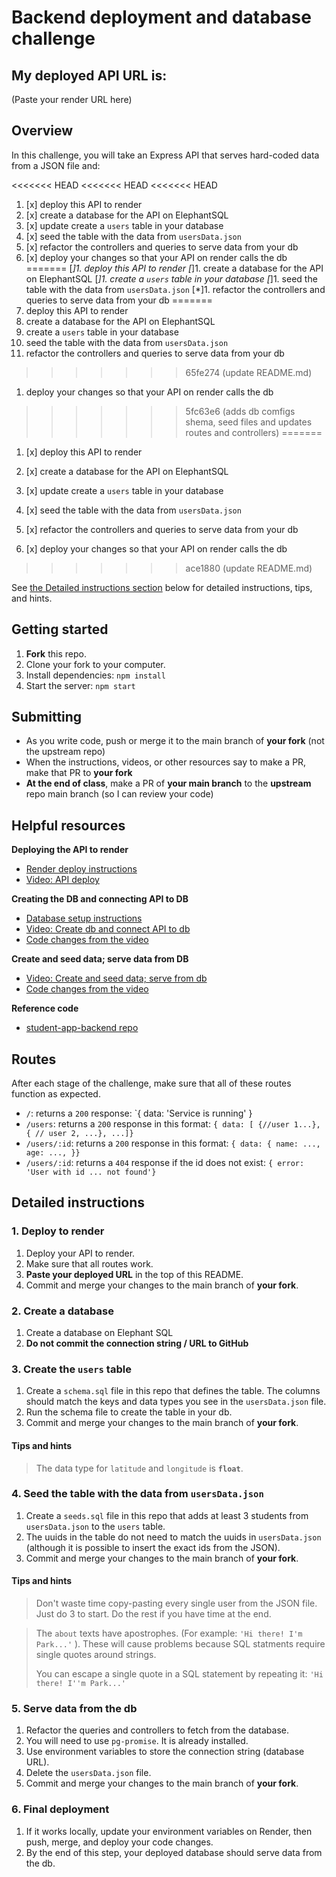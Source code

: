 # Backend deployment and database challenge

## My deployed API URL is:
(Paste your render URL here)

## Overview
In this challenge, you will take an Express API that serves hard-coded data from a JSON file and:

<<<<<<< HEAD
<<<<<<< HEAD
<<<<<<< HEAD
 
1. [x] deploy this API to render
1. [x] create a database for the API on ElephantSQL
1. [x] update create a `users` table in your database
1. [x] seed the table with the data from `usersData.json`
1. [x] refactor the controllers and queries to serve data from your db
1. [x] deploy your changes so that your API on render calls the db
=======
[*]1. deploy this API to render
[*]1. create a database for the API on ElephantSQL
[*]1. create a `users` table in your database
[*]1. seed the table with the data from `usersData.json`
[*]1. refactor the controllers and queries to serve data from your db
=======
1. deploy this API to render
1. create a database for the API on ElephantSQL
1. create a `users` table in your database
1. seed the table with the data from `usersData.json`
1. refactor the controllers and queries to serve data from your db
>>>>>>> 65fe274 (update README.md)
1. deploy your changes so that your API on render calls the db
>>>>>>> 5fc63e6 (adds db comfigs shema, seed files and updates routes and controllers)
=======
 
1. [x] deploy this API to render
 
1. [x] create a database for the API on ElephantSQL
1. [x] update create a `users` table in your database
1. [x] seed the table with the data from `usersData.json`
 1. [x] refactor the controllers and queries to serve data from your db
 1. [x] deploy your changes so that your API on render calls the db
>>>>>>> ace1880 (update README.md)

See [the Detailed instructions section](#tasks) below for detailed instructions, tips, and hints.

## Getting started

1. **Fork** this repo.
1. Clone your fork to your computer.
1. Install dependencies: `npm install`
1. Start the server: `npm start`

## Submitting
- As you write code, push or merge it to the main branch of **your fork** (not the upstream repo)
- When the instructions, videos, or other resources say to make a PR, make that PR to **your fork**
- **At the end of class**, make a PR of **your main branch** to the **upstream** repo main branch (so I can review your code)

## Helpful resources
**Deploying the API to render**

- [Render deploy instructions](https://docs.google.com/document/d/1KZt0TkDx5hL7A9aNmI3uZwa1tM_0JPx9rUgBi-4iPWw/edit?usp=sharing)
- [Video: API deploy](https://us06web.zoom.us/rec/share/yXGGHRpoY_duDmjX87oVPiLNtpiH16SZJUWbS6D2qWujM1vK7Z1PBBm9H5LWk3AP.8ileRqPEQmhXca3B?startTime=1676920872000&pwd=i5e07v6GrC9npe7mEzr5yJXpy3qrO9kp)

**Creating the DB and connecting API to DB**

- [Database setup instructions](https://docs.google.com/document/d/1faTGqezDteB4HecJp3f0aZgT7mvXU52My_7-_MNJMmo/edit?usp=sharing)
- [Video: Create db and connect API to db](https://us06web.zoom.us/rec/share/gEz-eUuwZCbLv_VFOXvozcWSgytMj3KK3XxVnOQZwA1L7U_NSfWKASNk4vEKK-qu.VnCe5S2CSnd5exii?startTime=1677263406000&pwd=qHjCHrx55Lfu5wMCltAEozflkPcvAG1d)
- [Code changes from the video](https://github.com/mikeboyle/student-app-backend/pull/3/files)

**Create and seed data; serve data from DB**
- [Video: Create and seed data; serve from db](https://us06web.zoom.us/rec/share/kQNjT8bane_j_vDJx8IKoZnk7Z5WalZDfMLQvzCyR0ZF7a2OUoCChN6vQAcE0Ai8.CL2R90qQjzrXpDFo?startTime=1677609325000&pwd=KRxHYGQ0iakfZkd8TaZnCtCf1LJvwtTk)
- [Code changes from the video](https://github.com/mikeboyle/student-app-backend/pull/8/files)

**Reference code**
- [student-app-backend repo](https://github.com/mikeboyle/student-app-backend)


## Routes
After each stage of the challenge, make sure that all of these routes function as expected.

- `/`: returns a `200` response: `{ data: 'Service is running' }
- `/users`: returns a `200` response in this format: `{ data: [ {//user 1...}, { // user 2, ...}, ...]}`
- `/users/:id`: returns a `200` response in this format: `{ data: { name: ..., age: ..., }}`
- `/users/:id`: returns a `404` response if the id does not exist: `{ error: 'User with id ... not found'}`

## <a id="tasks"></a>Detailed instructions

### 1. Deploy to render
1. Deploy your API to render.
1. Make sure that all routes work.
1. **Paste your deployed URL** in the top of this README.
1. Commit and merge your changes to the main branch of **your fork**.

### 2. Create a database
1. Create a database on Elephant SQL
1. **Do not commit the connection string / URL to GitHub**

### 3. Create the `users` table
1. Create a `schema.sql` file in this repo that defines the table. The columns should match the keys and data types you see in the `usersData.json` file.
1. Run the schema file to create the table in your db.
1. Commit and merge your changes to the main branch of **your fork**.

#### Tips and hints
> The data type for `latitude` and `longitude` is **`float`**.

### 4. Seed the table with the data from `usersData.json`
1. Create a `seeds.sql` file in this repo that adds at least 3 students from `usersData.json` to the `users` table.
1. The uuids in the table do not need to match the uuids in `usersData.json` (although it is possible to insert the exact ids from the JSON).
1. Commit and merge your changes to the main branch of **your fork**.

#### Tips and hints
> Don't waste time copy-pasting every single user from the JSON file. Just do 3 to start. Do the rest if you have time at the end.

> The `about` texts have apostrophes. (For example: `'Hi there! I'm Park...'` ). These will cause problems because SQL statments require single quotes around strings.
>
>You can escape a single quote in a SQL statement by repeating it: `'Hi there! I''m Park...'`

### 5. Serve data from the db
1. Refactor the queries and controllers to fetch from the database.
1. You will need to use `pg-promise`. It is already installed.
1. Use environment variables to store the connection string (database URL).
1. Delete the `usersData.json` file.
1. Commit and merge your changes to the main branch of **your fork**.

### 6. Final deployment
1. If it works locally, update your environment variables on Render, then push, merge, and deploy your code changes.
1. By the end of this step, your deployed database should serve data from the db.
